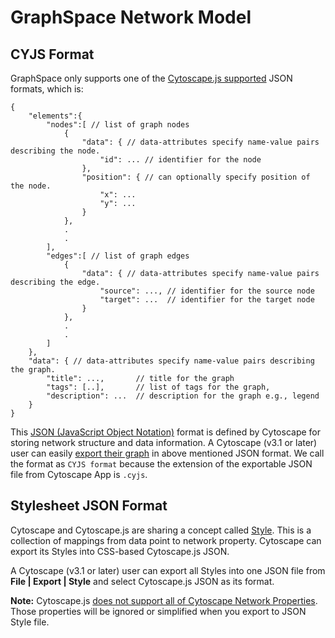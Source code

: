 # GraphSpace Network Model

## CYJS Format

GraphSpace only supports one of the [Cytoscape.js supported](http://js.cytoscape.org/#notation/elements-json) JSON formats, which is:

```
{
    "elements":{  
        "nodes":[ // list of graph nodes 
            {
                "data": { // data-attributes specify name-value pairs describing the node.
                    "id": ... // identifier for the node
                },
                "position": { // can optionally specify position of the node.
                    "x": ...
                    "y": ...
                }
            }, 
            .
            .
        ],
        "edges":[ // list of graph edges 
            {
                "data": { // data-attributes specify name-value pairs describing the edge.
                    "source": ..., // identifier for the source node
                    "target": ...  // identifier for the target node
                }
            }, 
            .
            .
        ]
    },
    "data": { // data-attributes specify name-value pairs describing the graph.
        "title": ...,       // title for the graph
        "tags": [..],       // list of tags for the graph,
        "description": ...  // description for the graph e.g., legend
    }
}
```

This [JSON (JavaScript Object Notation)](http://www.json.org/) format is defined by Cytoscape for storing network structure and data information. A Cytoscape (v3.1 or later) user can easily [export their graph](http://manual.cytoscape.org/en/stable/Cytoscape.js_and_Cytoscape.html#export-network-and-table-to-cytoscape-js) in above mentioned JSON format. We call the format as `CYJS format` because the extension of the exportable JSON file from Cytoscape App is `.cyjs`.

## Stylesheet JSON Format

Cytoscape and Cytoscape.js are sharing a concept called [Style](http://manual.cytoscape.org/en/stable/Cytoscape.js_and_Cytoscape.html#export-styles-to-cytoscape-js). This is a collection of mappings from data point to network property. Cytoscape can export its Styles into CSS-based Cytoscape.js JSON. 

A Cytoscape (v3.1 or later) user can export all Styles into one JSON file from **File | Export | Style** and select Cytoscape.js JSON as its format.

**Note:** Cytoscape.js [does not support all of Cytoscape Network Properties](
http://manual.cytoscape.org/en/stable/Cytoscape.js_and_Cytoscape.html#limitations). Those properties will be ignored or simplified when you export to JSON Style file.
